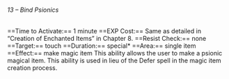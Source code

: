 ###### 13 – Bind Psionics
==Time to Activate:== 1 minute
==EXP Cost:== Same as detailed in “Creation of Enchanted Items” in Chapter 8.
==Resist Check:== none
==Target:== touch
==Duration:== special*
==Area:== single item
==Effect:== make magic item
This ability allows the user to make a psionic magical item. This ability is used in lieu of the Defer spell in the magic item creation process.
